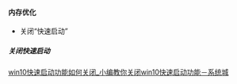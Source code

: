#### 内存优化

- 关闭“快速启动”





##### 关闭快速启动

[win10快速启动功能如何关闭_小编教你关闭win10快速启动功能－系统城](http://www.xitongcheng.com/jiaocheng/win10_article_63695.html)


